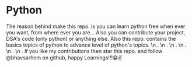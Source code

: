 # Python
The reason behind make this repo. is you can learn python free when ever you want, from where ever you are...
Also you can contribute your project, DSA's code (only python) or anything else.
Also this repo. contains the basics topics of python to advance level of python's topics.
\n .
\n .
\n .
\n .
\n .
\n .
If you like my contributions then star this repo. and follow @bhavsarhem on github, happy Learnings!!!😁✌️
